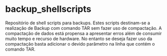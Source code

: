 # backup_shellscripts
Repositório de shell scripts para backups. Estes scripts destinam-se a realização de Backup com comando TAR sem fazer uso de compactação. A compactação de dados está propensa a apresentar erros além de consumir muito tempo e recurso de hardware. No entanto se deseja fazer uso da compactação basta adicionar o devido parâmetro na linha que contém o comando TAR.
